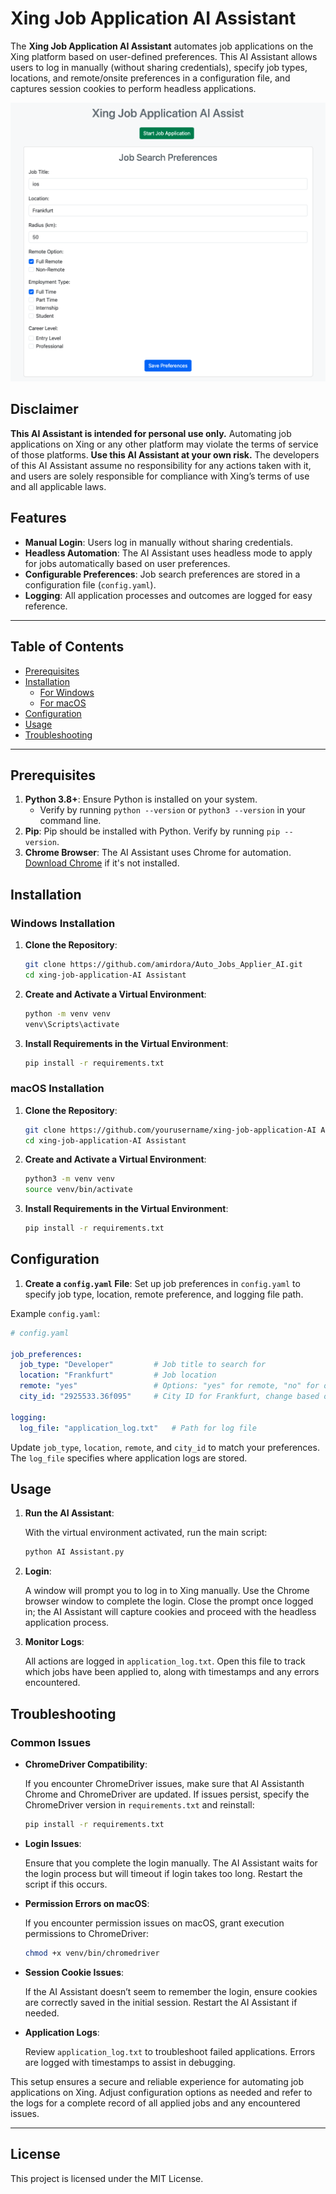
# Xing Job Application AI Assistant

The **Xing Job Application AI Assistant** automates job applications on the Xing platform based on user-defined preferences. This AI Assistant allows users to log in manually (without sharing credentials), specify job types, locations, and remote/onsite preferences in a configuration file, and captures session cookies to perform headless applications.

![alt text](/Readme/screenshot.png)

## Disclaimer

**This AI Assistant is intended for personal use only.** Automating job applications on Xing or any other platform may violate the terms of service of those platforms. **Use this AI Assistant at your own risk.** The developers of this AI Assistant assume no responsibility for any actions taken with it, and users are solely responsible for compliance with Xing’s terms of use and all applicable laws.


## Features

- **Manual Login**: Users log in manually without sharing credentials.
- **Headless Automation**: The AI Assistant uses headless mode to apply for jobs automatically based on user preferences.
- **Configurable Preferences**: Job search preferences are stored in a configuration file (`config.yaml`).
- **Logging**: All application processes and outcomes are logged for easy reference.

---

## Table of Contents
- [Prerequisites](#prerequisites)
- [Installation](#installation)
  - [For Windows](#windows-installation)
  - [For macOS](#macos-installation)
- [Configuration](#configuration)
- [Usage](#usage)
- [Troubleshooting](#troubleshooting)

---

## Prerequisites

1. **Python 3.8+**: Ensure Python is installed on your system.
   - Verify by running `python --version` or `python3 --version` in your command line.
2. **Pip**: Pip should be installed with Python. Verify by running `pip --version`.
3. **Chrome Browser**: The AI Assistant uses Chrome for automation. [Download Chrome](https://www.google.com/chrome/) if it's not installed.

## Installation

### Windows Installation

1. **Clone the Repository**: 
   ```bash
   git clone https://github.com/amirdora/Auto_Jobs_Applier_AI.git
   cd xing-job-application-AI Assistant
   ```
2. **Create and Activate a Virtual Environment**:
   ```bash
   python -m venv venv
   venv\Scripts\activate
   ```
3. **Install Requirements in the Virtual Environment**:
   ```bash
   pip install -r requirements.txt
   ```

### macOS Installation

1. **Clone the Repository**:
   ```bash
   git clone https://github.com/yourusername/xing-job-application-AI Assistant.git
   cd xing-job-application-AI Assistant
   ```
2. **Create and Activate a Virtual Environment**:
   ```bash
   python3 -m venv venv
   source venv/bin/activate
   ```
3. **Install Requirements in the Virtual Environment**:
   ```bash
   pip install -r requirements.txt
   ```

## Configuration

1. **Create a `config.yaml` File**: Set up job preferences in `config.yaml` to specify job type, location, remote preference, and logging file path.

Example `config.yaml`:
   ```yaml
   # config.yaml

   job_preferences:
     job_type: "Developer"         # Job title to search for
     location: "Frankfurt"         # Job location
     remote: "yes"                 # Options: "yes" for remote, "no" for on-site
     city_id: "2925533.36f095"     # City ID for Frankfurt, change based on target location

   logging:
     log_file: "application_log.txt"   # Path for log file
   ```
   Update `job_type`, `location`, `remote`, and `city_id` to match your preferences. The `log_file` specifies where application logs are stored.

## Usage

1. **Run the AI Assistant**:

   With the virtual environment activated, run the main script:
   ```bash
   python AI Assistant.py
   ```

2. **Login**:

   A window will prompt you to log in to Xing manually. Use the Chrome browser window to complete the login.
   Close the prompt once logged in; the AI Assistant will capture cookies and proceed with the headless application process.

3. **Monitor Logs**:

   All actions are logged in `application_log.txt`. Open this file to track which jobs have been applied to, along with timestamps and any errors encountered.

## Troubleshooting

### Common Issues

- **ChromeDriver Compatibility**:

  If you encounter ChromeDriver issues, make sure that AI Assistanth Chrome and ChromeDriver are updated. If issues persist, specify the ChromeDriver version in `requirements.txt` and reinstall:
  ```bash
  pip install -r requirements.txt
  ```

- **Login Issues**:

  Ensure that you complete the login manually. The AI Assistant waits for the login process but will timeout if login takes too long. Restart the script if this occurs.

- **Permission Errors on macOS**:

  If you encounter permission issues on macOS, grant execution permissions to ChromeDriver:
  ```bash
  chmod +x venv/bin/chromedriver
  ```

- **Session Cookie Issues**:

  If the AI Assistant doesn’t seem to remember the login, ensure cookies are correctly saved in the initial session. Restart the AI Assistant if needed.

- **Application Logs**:

  Review `application_log.txt` to troubleshoot failed applications. Errors are logged with timestamps to assist in debugging.

This setup ensures a secure and reliable experience for automating job applications on Xing. Adjust configuration options as needed and refer to the logs for a complete record of all applied jobs and any encountered issues.

---

## License

This project is licensed under the MIT License.
